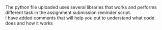 The python file uploaded uses several libraries that works and performs different task in the assignment submission reminder script.
<br>
I have added comments that will help you out to understand what code does and how it works
